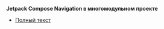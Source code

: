 **Jetpack Compose Navigation в многомодульном проекте**

- [Полный текст](https://habr.com/ru/post/586192/)